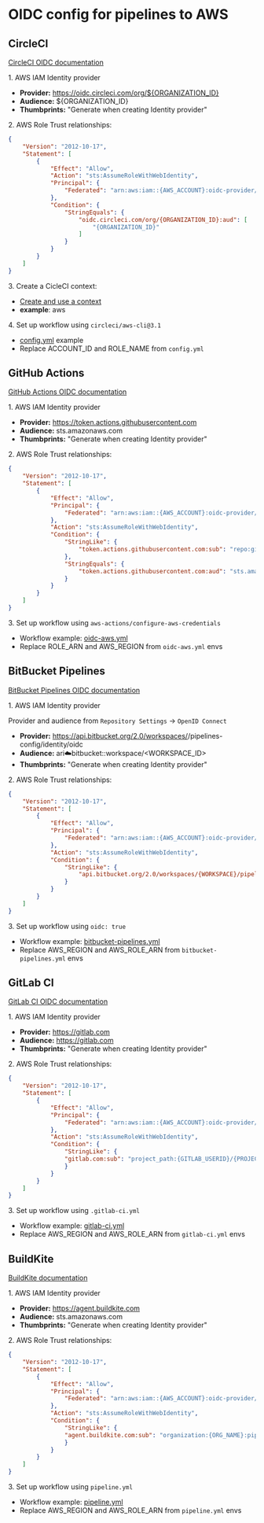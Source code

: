 # OIDC config for pipelines to AWS

## CircleCI

[CircleCI OIDC documentation](https://circleci.com/docs/openid-connect-tokens/)

1\. AWS IAM Identity provider

- **Provider:** https://oidc.circleci.com/org/${ORGANIZATION_ID}
- **Audience:** ${ORGANIZATION_ID}
- **Thumbprints:** "Generate when creating Identity provider"

2\. AWS Role Trust relationships:

```json
{
    "Version": "2012-10-17",
    "Statement": [
        {
            "Effect": "Allow",
            "Action": "sts:AssumeRoleWithWebIdentity",
            "Principal": {
                "Federated": "arn:aws:iam::{AWS_ACCOUNT}:oidc-provider/oidc.circleci.com/org/{ORGANIZATION_ID}"
            },
            "Condition": {
                "StringEquals": {
                    "oidc.circleci.com/org/{ORGANIZATION_ID}:aud": [
                        "{ORGANIZATION_ID}"
                    ]
                }
            }
        }
    ]
}
```

3\. Create a CicleCI context:

- [Create and use a context](https://circleci.com/docs/contexts/#create-and-use-a-context)
- **example**: aws

4\. Set up workflow using `circleci/aws-cli@3.1`

- [config.yml](./.circleci/config.yml) example
- Replace ACCOUNT_ID and ROLE_NAME from `config.yml`

## GitHub Actions

[GitHub Actions OIDC documentation](https://docs.github.com/en/actions/deployment/security-hardening-your-deployments/configuring-openid-connect-in-amazon-web-services)

1\. AWS IAM Identity provider

- **Provider:** https://token.actions.githubusercontent.com
- **Audience:** sts.amazonaws.com
- **Thumbprints:** "Generate when creating Identity provider"

2\. AWS Role Trust relationships:

```json
{
    "Version": "2012-10-17",
    "Statement": [
        {
            "Effect": "Allow",
            "Principal": {
                "Federated": "arn:aws:iam::{AWS_ACCOUNT}:oidc-provider/token.actions.githubusercontent.com"
            },
            "Action": "sts:AssumeRoleWithWebIdentity",
            "Condition": {
                "StringLike": {
                    "token.actions.githubusercontent.com:sub": "repo:github-org/github-repo:*"
                },
                "StringEquals": {
                    "token.actions.githubusercontent.com:aud": "sts.amazonaws.com"
                }
            }
        }
    ]
}
```

3\. Set up workflow using `aws-actions/configure-aws-credentials`

- Workflow example: [oidc-aws.yml](./.github/workflows/oidc-aws.yml) 
- Replace ROLE_ARN and AWS_REGION from `oidc-aws.yml` envs

## BitBucket Pipelines

[BitBucket Pipelines OIDC documentation](https://support.atlassian.com/bitbucket-cloud/docs/deploy-on-aws-using-bitbucket-pipelines-openid-connect/)

1\. AWS IAM Identity provider

Provider and audience from `Repository Settings` -> `OpenID Connect`

- **Provider:** https://api.bitbucket.org/2.0/workspaces/<WORKSPACE>/pipelines-config/identity/oidc
- **Audience:** ari:cloud:bitbucket::workspace/<WORKSPACE_ID>
- **Thumbprints:** "Generate when creating Identity provider"

2\. AWS Role Trust relationships:

```json
{
    "Version": "2012-10-17",
    "Statement": [
        {
            "Effect": "Allow",
            "Principal": {
                "Federated": "arn:aws:iam::{AWS_ACCOUNT}:oidc-provider/api.bitbucket.org/2.0/workspaces/{WORKSPACE}/pipelines-config/identity/oidc"
            },
            "Action": "sts:AssumeRoleWithWebIdentity",
            "Condition": {
                "StringLike": {
                    "api.bitbucket.org/2.0/workspaces/{WORKSPACE}/pipelines-config/identity/oidc:sub": "{REPO_UUID}:*"
                }
            }
        }
    ]
}
```

3\. Set up workflow using `oidc: true`

- Workflow example: [bitbucket-pipelines.yml](./bitbucket-pipelines.yml) 
- Replace AWS_REGION and AWS_ROLE_ARN from `bitbucket-pipelines.yml` envs

## GitLab CI

[GitLab CI OIDC documentation](https://docs.gitlab.com/ee/ci/cloud_services/aws/)

1\. AWS IAM Identity provider

- **Provider:** https://gitlab.com 
- **Audience:** https://gitlab.com
- **Thumbprints:** "Generate when creating Identity provider"

2\. AWS Role Trust relationships:

```json
{
    "Version": "2012-10-17",
    "Statement": [
        {
            "Effect": "Allow",
            "Principal": {
                "Federated": "arn:aws:iam::{AWS_ACCOUNT}:oidc-provider/gitlab.com"
            },
            "Action": "sts:AssumeRoleWithWebIdentity",
            "Condition": {
                "StringLike": {
                "gitlab.com:sub": "project_path:{GITLAB_USERID}/{PROJECT_NAME}:ref_type:branch:ref:main"
                }
            }
        }
    ]
}
```

3\. Set up workflow using `.gitlab-ci.yml`

- Workflow example: [gitlab-ci.yml](./.gitlab-ci.yml) 
- Replace AWS_REGION and AWS_ROLE_ARN from `gitlab-ci.yml` envs

## BuildKite

[BuildKite documentation](https://buildkite.com/docs/pipelines)

1\. AWS IAM Identity provider

- **Provider:** https://agent.buildkite.com
- **Audience:** sts.amazonaws.com
- **Thumbprints:** "Generate when creating Identity provider"

2\. AWS Role Trust relationships:

```json
{
    "Version": "2012-10-17",
    "Statement": [
        {
            "Effect": "Allow",
            "Principal": {
                "Federated": "arn:aws:iam::{AWS_ACCOUNT}:oidc-provider/agent.buildkite.com"
            },
            "Action": "sts:AssumeRoleWithWebIdentity",
            "Condition": {
                "StringLike": {
                "agent.buildkite.com:sub": "organization:{ORG_NAME}:pipeline:{PIPELINE_NAME}:ref:refs/heads/main"
                }
            }
        }
    ]
}
```

3\. Set up workflow using `pipeline.yml`

- Workflow example: [pipeline.yml](./.buildkite/pipeline.yml) 
- Replace AWS_REGION and AWS_ROLE_ARN from `pipeline.yml` envs
